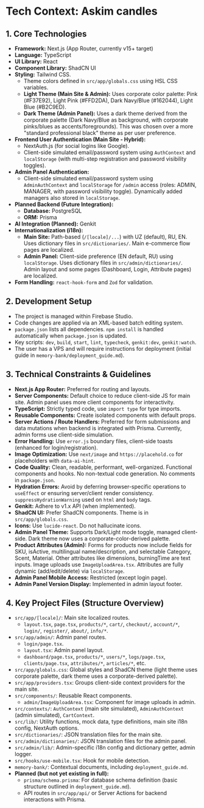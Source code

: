 
# Tech Context: Askim candles

## 1. Core Technologies

*   **Framework:** Next.js (App Router, currently v15+ target)
*   **Language:** TypeScript
*   **UI Library:** React
*   **Component Library:** ShadCN UI
*   **Styling:** Tailwind CSS.
    *   Theme colors defined in `src/app/globals.css` using HSL CSS variables.
    *   **Light Theme (Main Site & Admin):** Uses corporate color palette: Pink (#F37E92), Light Pink (#FFD2DA), Dark Navy/Blue (#162044), Light Blue (#B2C9ED).
    *   **Dark Theme (Admin Panel):** Uses a dark theme derived from the corporate palette (Dark Navy/Blue as background, with corporate pinks/blues as accents/foregrounds). This was chosen over a more "standard professional black" theme as per user preference.
*   **Frontend User Authentication (Main Site - Hybrid):**
    *   NextAuth.js (for social logins like Google).
    *   Client-side simulated email/password system using `AuthContext` and `localStorage` (with multi-step registration and password visibility toggles).
*   **Admin Panel Authentication:**
    *   Client-side simulated email/password system using `AdminAuthContext` and `localStorage` for `/admin` access (roles: ADMIN, MANAGER, with password visibility toggle). Dynamically added managers also stored in `localStorage`.
*   **Planned Backend (Future Integration):**
    *   **Database:** PostgreSQL
    *   **ORM:** Prisma
*   **AI Integration (Planned):** Genkit
*   **Internationalization (i18n):**
    *   **Main Site:** Path-based (`/[locale]/...`) with UZ (default), RU, EN. Uses dictionary files in `src/dictionaries/`. Main e-commerce flow pages are localized.
    *   **Admin Panel:** Client-side preference (EN default, RU) using `localStorage`. Uses dictionary files in `src/admin/dictionaries/`. Admin layout and some pages (Dashboard, Login, Attribute pages) are localized.
*   **Form Handling:** `react-hook-form` and `Zod` for validation.

## 2. Development Setup

*   The project is managed within Firebase Studio.
*   Code changes are applied via an XML-based batch editing system.
*   `package.json` lists all dependencies. `npm install` is handled automatically when `package.json` is updated.
*   Key scripts: `dev`, `build`, `start`, `lint`, `typecheck`, `genkit:dev`, `genkit:watch`.
*   The user has a VPS and will require instructions for deployment (initial guide in `memory-bank/deployment_guide.md`).

## 3. Technical Constraints & Guidelines

*   **Next.js App Router:** Preferred for routing and layouts.
*   **Server Components:** Default choice to reduce client-side JS for main site. Admin panel uses more client components for interactivity.
*   **TypeScript:** Strictly typed code, use `import type` for type imports.
*   **Reusable Components:** Create isolated components with default props.
*   **Server Actions / Route Handlers:** Preferred for form submissions and data mutations when backend is integrated with Prisma. Currently, admin forms use client-side simulation.
*   **Error Handling:** Use `error.js` boundary files, client-side toasts (enhanced for login/registration).
*   **Image Optimization:** Use `next/image` and `https://placehold.co` for placeholders with `data-ai-hint`.
*   **Code Quality:** Clean, readable, performant, well-organized. Functional components and hooks. No non-textual code generation. No comments in `package.json`.
*   **Hydration Errors:** Avoid by deferring browser-specific operations to `useEffect` or ensuring server/client render consistency. `suppressHydrationWarning` used on `html` and `body` tags.
*   **Genkit:** Adhere to v1.x API (when implemented).
*   **ShadCN UI:** Prefer ShadCN components. Theme is in `src/app/globals.css`.
*   **Icons:** Use `lucide-react`. Do not hallucinate icons.
*   **Admin Panel Theme:** Supports Dark/Light mode toggle, managed client-side. Dark theme now uses a corporate-color-derived palette.
*   **Product Attributes (Admin):** Forms for products now include fields for SKU, isActive, multilingual name/description, and selectable Category, Scent, Material. Other attributes like dimensions, burningTime are text inputs. Image uploads use `ImageUploadArea.tsx`. Attributes are fully dynamic (add/edit/delete) via `localStorage`.
*   **Admin Panel Mobile Access:** Restricted (except login page).
*   **Admin Panel Version Display:** Implemented in admin layout footer.

## 4. Key Project Files (Structure Overview)

*   `src/app/[locale]/`: Main site localized routes.
    *   `layout.tsx`, `page.tsx`, `products/*`, `cart/`, `checkout/`, `account/*`, `login/`, `register/`, `about/`, `info/*`.
*   `src/app/admin/`: Admin panel routes.
    *   `login/page.tsx`.
    *   `layout.tsx`: Admin panel layout.
    *   `dashboard/page.tsx`, `products/*`, `users/*`, `logs/page.tsx`, `clients/page.tsx`, `attributes/*`, `articles/*`, etc.
*   `src/app/globals.css`: Global styles and ShadCN theme (light theme uses corporate palette, dark theme uses a corporate-derived palette).
*   `src/app/providers.tsx`: Groups client-side context providers for the main site.
*   `src/components/`: Reusable React components.
    *   `admin/ImageUploadArea.tsx`: Component for image uploads in admin.
*   `src/contexts/`: `AuthContext` (main site simulated), `AdminAuthContext` (admin simulated), `CartContext`.
*   `src/lib/`: Utility functions, mock data, type definitions, main site i18n config, NextAuth options.
*   `src/dictionaries/`: JSON translation files for the main site.
*   `src/admin/dictionaries/`: JSON translation files for the admin panel.
*   `src/admin/lib/`: Admin-specific i18n config and dictionary getter, admin logger.
*   `src/hooks/use-mobile.tsx`: Hook for mobile detection.
*   `memory-bank/`: Contextual documents, including `deployment_guide.md`.
*   **Planned (but not yet existing in full):**
    *   `prisma/schema.prisma`: For database schema definition (basic structure outlined in `deployment_guide.md`).
    *   API routes in `src/app/api/` or Server Actions for backend interactions with Prisma.

